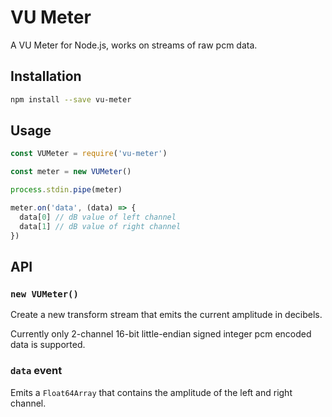 # VU Meter

A VU Meter for Node.js, works on streams of raw pcm data.

## Installation

```sh
npm install --save vu-meter
```

## Usage

```js
const VUMeter = require('vu-meter')

const meter = new VUMeter()

process.stdin.pipe(meter)

meter.on('data', (data) => {
  data[0] // dB value of left channel
  data[1] // dB value of right channel
})
```

## API

### `new VUMeter()`

Create a new transform stream that emits the current amplitude in decibels.

Currently only 2-channel 16-bit little-endian signed integer pcm encoded data is supported.

### `data` event

Emits a `Float64Array` that contains the amplitude of the left and right channel.
